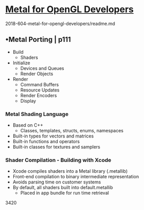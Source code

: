 

# [Metal for OpenGL Developers](https://developer.apple.com/videos/play/wwdc2018/604/)


2018-604-metal-for-opengl-developers/readme.md



## •Metal Porting | p111


- Build 
  - Shaders
- Initialize
  - Devices and Queues
  - Render Objects
- Render
  - Command Buffers
  - Resource Updates
  - Render Encoders
  - Display


### Metal Shading Language

- Based on C++
  - Classes, templates, structs, enums, namespaces
- Built-in types for vectors and matrices
- Built-in functions and operators
- Built-in classes for textures and samplers


### Shader Compilation - Building with Xcode

- Xcode compiles shaders into a Metal library (.metallib)
- Front-end compilation to binary intermediate representation
- Avoids parsing time on customer systems
- By default, all shaders built into default.metallib
  - Placed in app bundle for run time retrieval


3420 